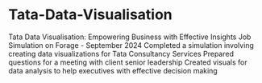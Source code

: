 # Tata-Data-Visualisation
Tata Data Visualisation: Empowering Business with Effective Insights Job Simulation on Forage - September 2024  Completed a simulation involving creating data visualizations for Tata Consultancy Services Prepared questions for a meeting with client senior leadership Created visuals for data analysis to help executives with effective decision making
